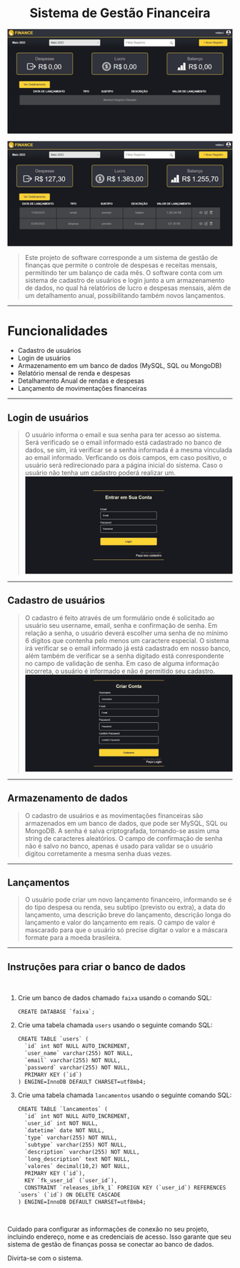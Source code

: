 
<h1 align="center">Sistema de Gestão Financeira</h1>

![preview](assets/img/git_prints/index-vazio.jpeg)

![preview](assets/img/git_prints/index.jpeg)

>Este projeto de software corresponde a um sistema de gestão de finanças que permite o controle de despesas e receitas mensais, permitindo ter um balanço de cada mês. O software conta com um sistema de cadastro de usuários e login junto a um armazenamento de dados, no qual há relatórios de lucro e despesas mensais, além de um detalhamento anual, possibilitando também novos lançamentos.

<hr>

<h1>Funcionalidades</h1>

- Cadastro de usuários
- Login de usuários
- Armazenamento em um banco de dados (MySQL, SQL ou MongoDB)
- Relatório mensal de renda e despesas
- Detalhamento Anual de rendas e despesas
- Lançamento de movimentações financeiras

<hr>

## Login de usuários
> O usuário informa o email e sua senha para ter acesso ao sistema. Será verificado se o email informado está cadastrado no banco de dados, se sim, irá verificar se a senha informada é a mesma vinculada ao email informado. Verficando os dois campos, em caso positivo, o usuário será redirecionado para a página inicial do sistema. Caso o usuário não tenha um cadastro poderá realizar um.
![preview](assets/img/git_prints/login.jpeg)

<hr>

## Cadastro de usuários
> O cadastro é feito através de um formulário onde é solicitado ao usuário seu username, email, senha e confirmação de senha. Em relação a senha, o usuário deverá escolher uma senha de no mínimo 6 dígitos que contenha pelo menos um caractere especial. O sistema irá verificar se o email informado já está cadastrado em nosso banco, além também de verificar se a senha digitado está conrespondente no campo de validação de senha. Em caso de alguma informação incorreta, o usuário é informado e não é permitido seu cadastro.
![preview](assets/img/git_prints/cadastro.jpeg)

<hr>

## Armazenamento de dados
> O cadastro de usuários e as movimentações financeiras são armazenados em um banco de dados, que pode ser MySQL, SQL ou MongoDB. A senha é salva criptografada, tornando-se assim uma string de caracteres aleatórios. O campo de confirmação de senha não é salvo no banco, apenas é usado para validar se o usuário digitou corretamente a mesma senha duas vezes.

<hr>

## Lançamentos
> O usuário pode criar um novo lançamento financeiro, informando se é do tipo despesa ou renda, seu subtipo (previsto ou extra), a data do lançamento, uma descrição breve do lançamento, descrição longa do lançamento e valor do lançamento em reais. O campo de valor é mascarado para que o usuário só precise digitar o valor e a máscara formate para a moeda brasileira.

<hr>

## Instruções para criar o banco de dados
<br>

1. Crie um banco de dados chamado `faixa` usando o comando SQL:
    ```
    CREATE DATABASE `faixa`;
    ```

2. Crie uma tabela chamada `users` usando o seguinte comando SQL:

    ```
    CREATE TABLE `users` (
      `id` int NOT NULL AUTO_INCREMENT,
      `user_name` varchar(255) NOT NULL,
      `email` varchar(255) NOT NULL,
      `password` varchar(255) NOT NULL,
      PRIMARY KEY (`id`)
    ) ENGINE=InnoDB DEFAULT CHARSET=utf8mb4;
    ```

3. Crie uma tabela chamada `lancamentos` usando o seguinte comando SQL:

    ```
    CREATE TABLE `lancamentos` (
      `id` int NOT NULL AUTO_INCREMENT,
      `user_id` int NOT NULL,
      `datetime` date NOT NULL,
      `type` varchar(255) NOT NULL,
      `subtype` varchar(255) NOT NULL,
      `description` varchar(255) NOT NULL,
      `long_description` text NOT NULL,
      `valores` decimal(10,2) NOT NULL,
      PRIMARY KEY (`id`),
      KEY `fk_user_id` (`user_id`),
      CONSTRAINT `releases_ibfk_1` FOREIGN KEY (`user_id`) REFERENCES `users` (`id`) ON DELETE CASCADE
    ) ENGINE=InnoDB DEFAULT CHARSET=utf8mb4;

<br>

Cuidado para configurar as informações de conexão no seu projeto, incluindo endereço, nome e as credenciais de acesso. Isso garante que seu sistema de gestão de finanças possa se conectar ao banco de dados.

Divirta-se com o sistema.
